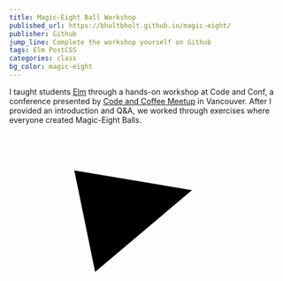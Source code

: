 ```yaml
---
title: Magic-Eight Ball Workshop
published_url: https://bholtbholt.github.io/magic-eight/
publisher: Github
jump_line: Complete the workshop yourself on Github
tags: Elm PostCSS
categories: class
bg_color: magic-eight
---
```


I taught students <a href="https://elm-lang.org" target="_blank" rel="noreferrer">Elm</a> through a hands-on workshop at Code and Conf, a conference presented by <a href="https://twitter.com/codecoffeeyvr" target="_blank" rel="noreferrer">Code and Coffee Meetup</a> in Vancouver. After I provided an introduction and Q&A, we worked through exercises where everyone created Magic-Eight Balls.

<svg xmlns="http://www.w3.org/2000/svg" viewBox="0 0 300 300" class="illustration">
  <circle class="illustration__stroke animate-eight-outline" cx="150" cy="150" r="146" fill="none" fill-rule="evenodd" stroke-width="8" transform="rotate(55 150 150)"/>
  <path class="illustration__fill animate-eight-triangle opacity-0" d="M92.425 150.488l104.286-88.166L70 41z"/>
</svg>
